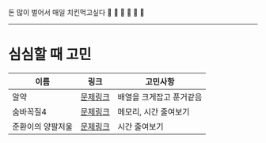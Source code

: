 돈 많이 벌어서 매일 치킨먹고싶다
🐣 🐤 🐥 🐔 🐓 🍗


<hr/>



# 심심할 때 고민


|이름|링크|고민사항|
|-----|---|-----|
|알약|[문제링크](https://www.acmicpc.net/problem/4811)|배열을 크게잡고 푼거같음|
|숨바꼭질4|[문제링크](https://www.acmicpc.net/problem/13913)|메모리, 시간 줄여보기|
|준환이의 양팔저울|[문제링크](https://swexpertacademy.com/main/code/problem/problemDetail.do?contestProbId=AWAe7XSKfUUDFAUw&categoryId=AWAe7XSKfUUDFAUw&categoryType=CODE&problemTitle=3234&orderBy=FIRST_REG_DATETIME&selectCodeLang=ALL&select-1=&pageSize=10&pageIndex=1)|시간 줄여보기|

